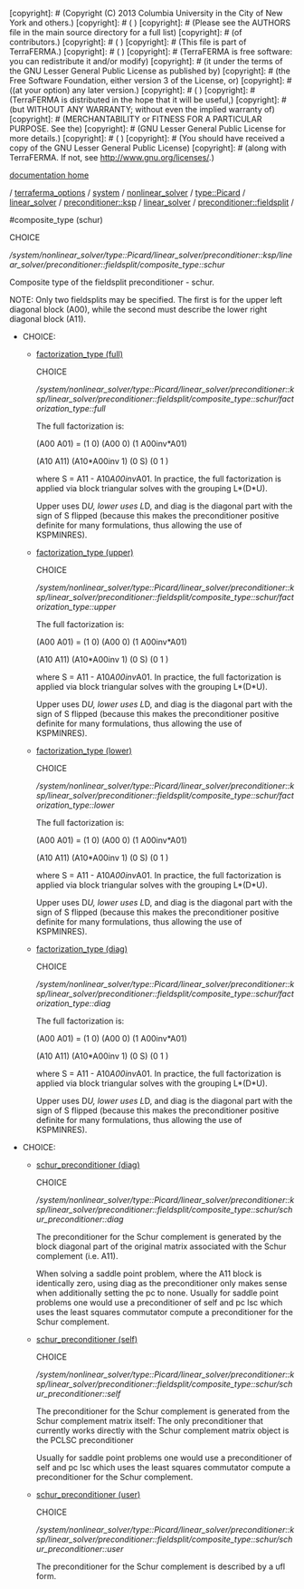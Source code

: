 [copyright]: # (Copyright (C) 2013 Columbia University in the City of New York and others.)
[copyright]: # ( )
[copyright]: # (Please see the AUTHORS file in the main source directory for a full list)
[copyright]: # (of contributors.)
[copyright]: # ( )
[copyright]: # (This file is part of TerraFERMA.)
[copyright]: # ( )
[copyright]: # (TerraFERMA is free software: you can redistribute it and/or modify)
[copyright]: # (it under the terms of the GNU Lesser General Public License as published by)
[copyright]: # (the Free Software Foundation, either version 3 of the License, or)
[copyright]: # ((at your option) any later version.)
[copyright]: # ( )
[copyright]: # (TerraFERMA is distributed in the hope that it will be useful,)
[copyright]: # (but WITHOUT ANY WARRANTY; without even the implied warranty of)
[copyright]: # (MERCHANTABILITY or FITNESS FOR A PARTICULAR PURPOSE. See the)
[copyright]: # (GNU Lesser General Public License for more details.)
[copyright]: # ( )
[copyright]: # (You should have received a copy of the GNU Lesser General Public License)
[copyright]: # (along with TerraFERMA. If not, see <http://www.gnu.org/licenses/>.)

[documentation home](Documentation)

/ [terraferma_options](../../../../../../../../terraferma_options) / [system](../../../../../../../system) / [nonlinear_solver](../../../../../../nonlinear_solver) / [type::Picard](../../../../../type__Picard) / [linear_solver](../../../../linear_solver) / [preconditioner::ksp](../../../preconditioner__ksp) / [linear_solver](../../linear_solver) / [preconditioner::fieldsplit](../preconditioner__fieldsplit) /

#composite_type (schur)

CHOICE 

*/system/nonlinear_solver/type::Picard/linear_solver/preconditioner::ksp/linear_solver/preconditioner::fieldsplit/composite_type::schur*

Composite type of the fieldsplit preconditioner - schur.

NOTE: Only two fieldsplits may be specified.  The first is for the upper left diagonal block (A00),
while the second must describe the lower right diagonal block (A11).

* CHOICE:
    * [factorization_type (full)](composite_type__schur/factorization_type__full "child")

        CHOICE 

        */system/nonlinear_solver/type::Picard/linear_solver/preconditioner::ksp/linear_solver/preconditioner::fieldsplit/composite_type::schur/factorization_type::full*

        The full factorization is:
        
        (A00   A01)  = (1           0) (A00   0) (1  A00inv*A01)
        
        (A10   A11)    (A10*A00inv  1) (0     S) (0         1  )
        
        where S = A11 - A10*A00inv*A01. In practice, the full factorization is applied via block triangular solves 
        with the grouping L*(D*U).
        
        Upper uses D*U, lower uses L*D, and diag is the diagonal part with the sign of S flipped (because 
        this makes the preconditioner positive definite for many formulations, thus allowing the use of KSPMINRES).

    * [factorization_type (upper)](composite_type__schur/factorization_type__upper "child")

        CHOICE 

        */system/nonlinear_solver/type::Picard/linear_solver/preconditioner::ksp/linear_solver/preconditioner::fieldsplit/composite_type::schur/factorization_type::upper*

        The full factorization is:
        
        (A00   A01)  = (1           0) (A00   0) (1  A00inv*A01)
        
        (A10   A11)    (A10*A00inv  1) (0     S) (0         1  )
        
        where S = A11 - A10*A00inv*A01. In practice, the full factorization is applied via block triangular solves 
        with the grouping L*(D*U).
        
        Upper uses D*U, lower uses L*D, and diag is the diagonal part with the sign of S flipped (because 
        this makes the preconditioner positive definite for many formulations, thus allowing the use of KSPMINRES).

    * [factorization_type (lower)](composite_type__schur/factorization_type__lower "child")

        CHOICE 

        */system/nonlinear_solver/type::Picard/linear_solver/preconditioner::ksp/linear_solver/preconditioner::fieldsplit/composite_type::schur/factorization_type::lower*

        The full factorization is:
        
        (A00   A01)  = (1           0) (A00   0) (1  A00inv*A01)
        
        (A10   A11)    (A10*A00inv  1) (0     S) (0         1  )
        
        where S = A11 - A10*A00inv*A01. In practice, the full factorization is applied via block triangular solves 
        with the grouping L*(D*U).
        
        Upper uses D*U, lower uses L*D, and diag is the diagonal part with the sign of S flipped (because 
        this makes the preconditioner positive definite for many formulations, thus allowing the use of KSPMINRES).

    * [factorization_type (diag)](composite_type__schur/factorization_type__diag "child")

        CHOICE 

        */system/nonlinear_solver/type::Picard/linear_solver/preconditioner::ksp/linear_solver/preconditioner::fieldsplit/composite_type::schur/factorization_type::diag*

        The full factorization is:
        
        (A00   A01)  = (1           0) (A00   0) (1  A00inv*A01)
        
        (A10   A11)    (A10*A00inv  1) (0     S) (0         1  )
        
        where S = A11 - A10*A00inv*A01. In practice, the full factorization is applied via block triangular solves 
        with the grouping L*(D*U).
        
        Upper uses D*U, lower uses L*D, and diag is the diagonal part with the sign of S flipped (because 
        this makes the preconditioner positive definite for many formulations, thus allowing the use of KSPMINRES).

* CHOICE:
    * [schur_preconditioner (diag)](composite_type__schur/schur_preconditioner__diag "child")

        CHOICE 

        */system/nonlinear_solver/type::Picard/linear_solver/preconditioner::ksp/linear_solver/preconditioner::fieldsplit/composite_type::schur/schur_preconditioner::diag*

        The preconditioner for the Schur complement is generated by the block diagonal 
        part of the original matrix associated with the Schur complement (i.e. A11).
        
        When solving a saddle point problem, where the A11 block is identically zero, 
        using diag as the preconditioner only makes sense when additionally setting the pc to none. 
        Usually for saddle point problems one would use a preconditioner of self and pc lsc 
        which uses the least squares commutator compute a preconditioner for the Schur 
        complement.

    * [schur_preconditioner (self)](composite_type__schur/schur_preconditioner__self "child")

        CHOICE 

        */system/nonlinear_solver/type::Picard/linear_solver/preconditioner::ksp/linear_solver/preconditioner::fieldsplit/composite_type::schur/schur_preconditioner::self*

        The preconditioner for the Schur complement is generated from the Schur complement matrix itself:
        The only preconditioner that currently works directly with the Schur complement matrix object is the PCLSC 
        preconditioner
        
        Usually for saddle point problems one would use a preconditioner of self and pc lsc 
        which uses the least squares commutator compute a preconditioner for the Schur 
        complement.

    * [schur_preconditioner (user)](composite_type__schur/schur_preconditioner__user "child")

        CHOICE 

        */system/nonlinear_solver/type::Picard/linear_solver/preconditioner::ksp/linear_solver/preconditioner::fieldsplit/composite_type::schur/schur_preconditioner::user*

        The preconditioner for the Schur complement is described by a ufl form.

[autogenerated]: # (This file was automatically generated from the schema file:/home/cwilson/repos/github/TerraFERMA/TerraFERMA/buckettools/schemas/solvers.rng.)

